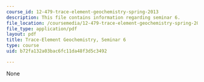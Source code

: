 ```yaml
---
course_id: 12-479-trace-element-geochemistry-spring-2013
description: This file contains information regarding seminar 6.
file_location: /coursemedia/12-479-trace-element-geochemistry-spring-2013/b72fa132a03bac6fc11da48f3d5c3492_MIT12_479S13_Seminar6.pdf
file_type: application/pdf
layout: pdf
title: Trace-Element Geochemistry, Seminar 6
type: course
uid: b72fa132a03bac6fc11da48f3d5c3492

---
```

None